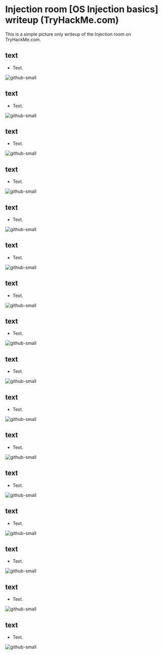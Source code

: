# Injection room [OS Injection basics] writeup (TryHackMe.com)
This is a simple picture only writeup of the Injection room on TryHackMe.com.

## text
- Text. 

![github-small](https://github.com/Slowpoke079/Public-Writeups/blob/main/Injection-box_TryHackMe/Pictures/1.png)

## text
- Text. 

![github-small](https://github.com/Slowpoke079/Public-Writeups/blob/main/Injection-box_TryHackMe/Pictures/2.png)

## text
- Text. 

![github-small](https://github.com/Slowpoke079/Public-Writeups/blob/main/Injection-box_TryHackMe/Pictures/3.png)

## text
- Text. 

![github-small](https://github.com/Slowpoke079/Public-Writeups/blob/main/Injection-box_TryHackMe/Pictures/4.png)

## text
- Text. 

![github-small](https://github.com/Slowpoke079/Public-Writeups/blob/main/Injection-box_TryHackMe/Pictures/5.png)

## text
- Text. 

![github-small](https://github.com/Slowpoke079/Public-Writeups/blob/main/Injection-box_TryHackMe/Pictures/6.png)

## text
- Text. 

![github-small](https://github.com/Slowpoke079/Public-Writeups/blob/main/Injection-box_TryHackMe/Pictures/7.png)

## text
- Text. 

![github-small](https://github.com/Slowpoke079/Public-Writeups/blob/main/Injection-box_TryHackMe/Pictures/8.png)

## text
- Text. 

![github-small](https://github.com/Slowpoke079/Public-Writeups/blob/main/Injection-box_TryHackMe/Pictures/9.png)

## text
- Text. 

![github-small](https://github.com/Slowpoke079/Public-Writeups/blob/main/Injection-box_TryHackMe/Pictures/1.png)

## text
- Text. 

![github-small](https://github.com/Slowpoke079/Public-Writeups/blob/main/Injection-box_TryHackMe/Pictures/10.png)

## text
- Text. 

![github-small](https://github.com/Slowpoke079/Public-Writeups/blob/main/Injection-box_TryHackMe/Pictures/11.png)

## text
- Text. 

![github-small](https://github.com/Slowpoke079/Public-Writeups/blob/main/Injection-box_TryHackMe/Pictures/12.png)

## text
- Text. 

![github-small](https://github.com/Slowpoke079/Public-Writeups/blob/main/Injection-box_TryHackMe/Pictures/13.png)

## text
- Text. 

![github-small](https://github.com/Slowpoke079/Public-Writeups/blob/main/Injection-box_TryHackMe/Pictures/14.png)

## text
- Text. 

![github-small](https://github.com/Slowpoke079/Public-Writeups/blob/main/Injection-box_TryHackMe/Pictures/15.png)
